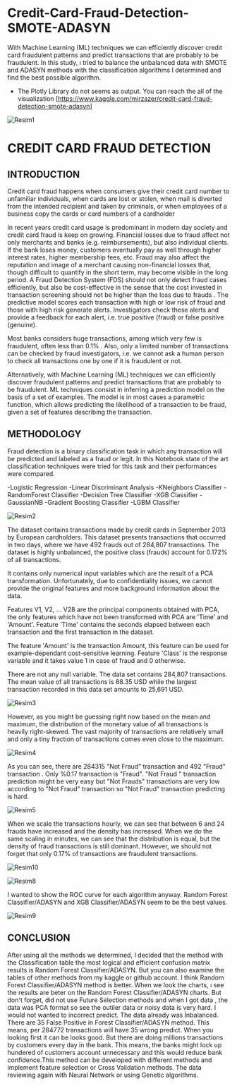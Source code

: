 # Credit-Card-Fraud-Detection-SMOTE-ADASYN
With Machine Learning (ML) techniques we can efficiently discover credıt card fraudulent patterns and predict transactions that are probably to be fraudulent. In this study, ı tried to balance the unbalanced data with SMOTE and ADASYN methods with the classification algorithms I determined and find the best possible algorithm. 
- The Plotly Library do not seems as output. You can reach the all of the visualization [https://www.kaggle.com/mirzazer/credit-card-fraud-detection-smote-adasyn]

![Resim1](https://user-images.githubusercontent.com/88277713/157431834-f38b2f3e-7574-4dc3-9585-f7bbe005e4b4.png)

# CREDIT CARD FRAUD DETECTION

## INTRODUCTION
Credit card fraud happens when consumers give their credit card number to unfamiliar individuals, when cards are lost or stolen, when mail is diverted from the intended recipient and taken by criminals, or when employees of a business copy the cards or card numbers of a cardholder

In recent years credit card usage is predominant in modern day society and credit card fraud is keep on growing. Financial losses due to fraud affect not only merchants and banks (e.g. reimbursements), but also individual clients. If the bank loses money, customers eventually pay as well through higher interest rates, higher membership fees, etc. Fraud may also affect the reputation and image of a merchant causing non-financial losses that, though difficult to quantify in the short term, may become visible in the long period.
A Fraud Detection System (FDS) should not only detect fraud cases efficiently, but also be cost-effective in the sense that the cost invested in transaction screening should not be higher than the loss due to frauds . The predictive model scores each transaction with high or low risk of fraud and those with high risk generate alerts. Investigators check these alerts and provide a feedback for each alert, i.e. true positive (fraud) or false positive (genuine).

Most banks considers huge transactions, among which very few is fraudulent, often less than 0.1% . Also, only a limited number of transactions can be checked by fraud investigators, i.e. we cannot ask a human person to check all transactions one by one if it is fraudulent or not.

Alternatively, with Machine Learning (ML) techniques we can efficiently discover fraudulent patterns and predict transactions that are probably to be fraudulent. ML techniques consist in inferring a prediction model on the basis of a set of examples. The model is in most cases a parametric function, which allows predicting the likelihood of a transaction to be fraud, given a set of features describing the transaction.

## METHODOLOGY

Fraud detection is a binary classification task in which any transaction will be predicted and labeled as a fraud or legit. In this Notebook state of the art classification techniques were tried for this task and their performances were compared.

   -Logistic Regression
   -Linear Discriminant Analysis
   -KNeighbors Classifier
   -RandomForest Classifier
   -Decision Tree Classifier
   -XGB Classifier
   -GaussianNB
   -Gradient Boosting Classifier
   -LGBM Classifier


![Resim2](https://user-images.githubusercontent.com/88277713/157432026-d1dd20f2-8a6a-4643-8e3e-4a98b2345c51.png)


 The dataset contains transactions made by credit cards in September 2013 by European cardholders. This dataset presents transactions that occurred in two days, where we have 492 frauds out of 284,807 transactions. The dataset is highly unbalanced, the positive class (frauds) account for 0.172% of all transactions.

It contains only numerical input variables which are the result of a PCA transformation. Unfortunately, due to confidentiality issues, we cannot provide the original features and more background information about the data. 

Features V1, V2, … V28 are the principal components obtained with PCA, the only features which have not been transformed with PCA are 'Time' and 'Amount'. Feature 'Time' contains the seconds elapsed between each transaction and the first transaction in the dataset. 

The feature 'Amount' is the transaction Amount, this feature can be used for example-dependant cost-sensitive learning. Feature 'Class' is the response variable and it takes value 1 in case of fraud and 0 otherwise. 

There are not any null variable. The data set contains 284,807 transactions. The mean value of all transactions is 88.35 USD while the largest transaction recorded in this data set amounts to 25,691 USD.

![Resim3](https://user-images.githubusercontent.com/88277713/157432124-896d44b3-5b9f-4cce-92f3-a356e81bba21.png)

However, as you might be guessing right now based on the mean and maximum, the distribution of the monetary value of all transactions is heavily right-skewed. The vast majority of transactions are relatively small and only a tiny fraction of transactions comes even close to the maximum. 

![Resim4](https://user-images.githubusercontent.com/88277713/157432173-2417be6c-416d-4716-ba8a-0be844eb4940.png)


As you can see, there are 284315 "Not Fraud" transaction and 492 "Fraud" transaction . Only %0.17 transaction is "Fraud". "Not Fraud " transaction prediction might be very easy but "Not Frauds" transactions are very low according to "Not Fraud" transaction so "Not Fraud" transaction predicting is hard. 


![Resim5](https://user-images.githubusercontent.com/88277713/157432244-8670b5f6-ed1f-4c75-bc9d-00b6eeda8d36.png)


When we scale the transactions hourly, we can see that between 6 and 24 frauds have increased and the density has increased. When we do the same scaling in minutes, we can see that the distribution is equal, but the density of fraud transactions is still dominant. However, we should not forget that only 0.17% of transactions are fraudulent transactions.

![Resim10](https://user-images.githubusercontent.com/88277713/157432338-e418566c-d91d-479b-8eb8-dfb398b5f0a3.png)

![Resim8](https://user-images.githubusercontent.com/88277713/157432370-2c0b7544-1a36-4ab7-8452-936b4afe38bc.png)

I wanted to show the ROC curve for each algorithm anyway. Random Forest Classifier/ADASYN and XGB Classifier/ADASYN seem to be the best values.

![Resim9](https://user-images.githubusercontent.com/88277713/157432470-0cf6a47c-e638-4858-83df-fc2bf803e563.png)

## CONCLUSION

After using all the methods we determined, I decided that the method with the Classification table the most logical and efficient confusion matrix results is Random Forest Classifier/ADASYN. But you can also examine the tables of other methods from my kaggle or github account.
I think Random Forest Classifier/ADASYN method is better. When we look the charts, ı see the results are beter on the Random Forest Classifier/ADASYN charts. But don't forget, did not use Future Selection methods and when I got data , the data was PCA format so see the outiler data or noisy data is very hard. I would not wanted to incorrect predict. The data already was İnbalanced.
There are 35 False Positive in Forest Classifier/ADASYN method. This means, per 284772 transactions will have 35 wrong predict. When you looking first it can be looks good. But there are doing millions transactions by customers every day in the bank. This means, the banks might lock up hundered of customers account unnecessary and this would reduce bank confidence.This method can be developed with different methods and implement feature selection or Cross Validation methods. The data reviewing again with Neural Network or using Genetic algorithms.







